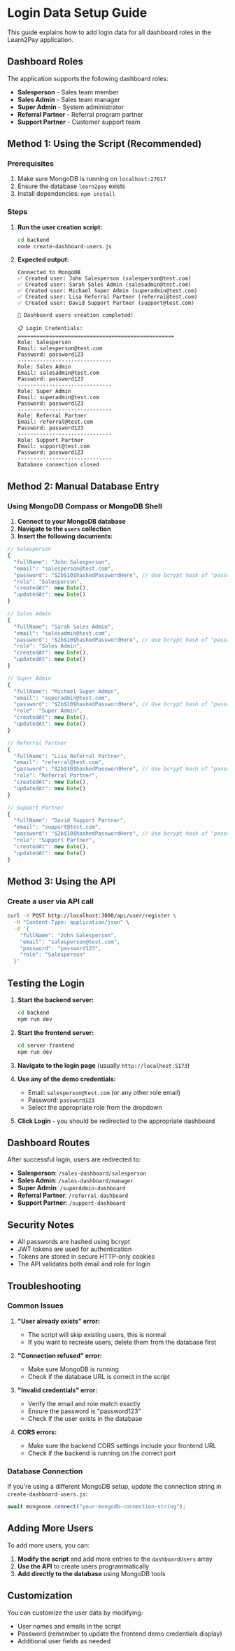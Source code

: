 # Login Data Setup Guide

This guide explains how to add login data for all dashboard roles in the Learn2Pay application.

## Dashboard Roles

The application supports the following dashboard roles:
- **Salesperson** - Sales team member
- **Sales Admin** - Sales team manager
- **Super Admin** - System administrator
- **Referral Partner** - Referral program partner
- **Support Partner** - Customer support team

## Method 1: Using the Script (Recommended)

### Prerequisites
1. Make sure MongoDB is running on `localhost:27017`
2. Ensure the database `learn2pay` exists
3. Install dependencies: `npm install`

### Steps

1. **Run the user creation script:**
   ```bash
   cd backend
   node create-dashboard-users.js
   ```

2. **Expected output:**
   ```
   Connected to MongoDB
   ✅ Created user: John Salesperson (salesperson@test.com)
   ✅ Created user: Sarah Sales Admin (salesadmin@test.com)
   ✅ Created user: Michael Super Admin (superadmin@test.com)
   ✅ Created user: Lisa Referral Partner (referral@test.com)
   ✅ Created user: David Support Partner (support@test.com)
   
   🎉 Dashboard users creation completed!
   
   📋 Login Credentials:
   ==================================================
   Role: Salesperson
   Email: salesperson@test.com
   Password: password123
   ------------------------------
   Role: Sales Admin
   Email: salesadmin@test.com
   Password: password123
   ------------------------------
   Role: Super Admin
   Email: superadmin@test.com
   Password: password123
   ------------------------------
   Role: Referral Partner
   Email: referral@test.com
   Password: password123
   ------------------------------
   Role: Support Partner
   Email: support@test.com
   Password: password123
   ------------------------------
   Database connection closed
   ```

## Method 2: Manual Database Entry

### Using MongoDB Compass or MongoDB Shell

1. **Connect to your MongoDB database**
2. **Navigate to the `users` collection**
3. **Insert the following documents:**

```javascript
// Salesperson
{
  "fullName": "John Salesperson",
  "email": "salesperson@test.com",
  "password": "$2b$10$hashedPasswordHere", // Use bcrypt hash of "password123"
  "role": "Salesperson",
  "createdAt": new Date(),
  "updatedAt": new Date()
}

// Sales Admin
{
  "fullName": "Sarah Sales Admin",
  "email": "salesadmin@test.com",
  "password": "$2b$10$hashedPasswordHere", // Use bcrypt hash of "password123"
  "role": "Sales Admin",
  "createdAt": new Date(),
  "updatedAt": new Date()
}

// Super Admin
{
  "fullName": "Michael Super Admin",
  "email": "superadmin@test.com",
  "password": "$2b$10$hashedPasswordHere", // Use bcrypt hash of "password123"
  "role": "Super Admin",
  "createdAt": new Date(),
  "updatedAt": new Date()
}

// Referral Partner
{
  "fullName": "Lisa Referral Partner",
  "email": "referral@test.com",
  "password": "$2b$10$hashedPasswordHere", // Use bcrypt hash of "password123"
  "role": "Referral Partner",
  "createdAt": new Date(),
  "updatedAt": new Date()
}

// Support Partner
{
  "fullName": "David Support Partner",
  "email": "support@test.com",
  "password": "$2b$10$hashedPasswordHere", // Use bcrypt hash of "password123"
  "role": "Support Partner",
  "createdAt": new Date(),
  "updatedAt": new Date()
}
```

## Method 3: Using the API

### Create a user via API call

```bash
curl -X POST http://localhost:3000/api/user/register \
  -H "Content-Type: application/json" \
  -d '{
    "fullName": "John Salesperson",
    "email": "salesperson@test.com",
    "password": "password123",
    "role": "Salesperson"
  }'
```

## Testing the Login

1. **Start the backend server:**
   ```bash
   cd backend
   npm run dev
   ```

2. **Start the frontend server:**
   ```bash
   cd server-frontend
   npm run dev
   ```

3. **Navigate to the login page** (usually `http://localhost:5173`)

4. **Use any of the demo credentials:**
   - Email: `salesperson@test.com` (or any other role email)
   - Password: `password123`
   - Select the appropriate role from the dropdown

5. **Click Login** - you should be redirected to the appropriate dashboard

## Dashboard Routes

After successful login, users are redirected to:
- **Salesperson**: `/sales-dashboard/salesperson`
- **Sales Admin**: `/sales-dashboard/manager`
- **Super Admin**: `/superAdmin-dashboard`
- **Referral Partner**: `/referral-dashboard`
- **Support Partner**: `/support-dashboard`

## Security Notes

- All passwords are hashed using bcrypt
- JWT tokens are used for authentication
- Tokens are stored in secure HTTP-only cookies
- The API validates both email and role for login

## Troubleshooting

### Common Issues

1. **"User already exists" error:**
   - The script will skip existing users, this is normal
   - If you want to recreate users, delete them from the database first

2. **"Connection refused" error:**
   - Make sure MongoDB is running
   - Check if the database URL is correct in the script

3. **"Invalid credentials" error:**
   - Verify the email and role match exactly
   - Ensure the password is "password123"
   - Check if the user exists in the database

4. **CORS errors:**
   - Make sure the backend CORS settings include your frontend URL
   - Check if the backend is running on the correct port

### Database Connection

If you're using a different MongoDB setup, update the connection string in `create-dashboard-users.js`:

```javascript
await mongoose.connect("your-mongodb-connection-string");
```

## Adding More Users

To add more users, you can:

1. **Modify the script** and add more entries to the `dashboardUsers` array
2. **Use the API** to create users programmatically
3. **Add directly to the database** using MongoDB tools

## Customization

You can customize the user data by modifying:
- User names and emails in the script
- Password (remember to update the frontend demo credentials display)
- Additional user fields as needed 